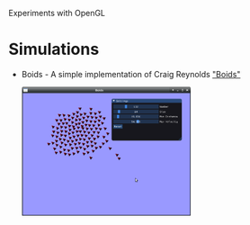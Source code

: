 
Experiments with OpenGL

# Simulations
- Boids -  A simple implementation of Craig Reynolds ["Boids"](https://en.wikipedia.org/wiki/Boids)

  <img src="./_screenshots/boids.png" width="300">
